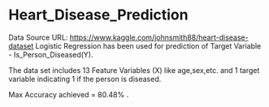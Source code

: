 # Heart_Disease_Prediction
Data Source URL:
https://www.kaggle.com/johnsmith88/heart-disease-dataset
Logistic Regression has been used for prediction of Target Variable - Is_Person_Diseased(Y).

The data set includes 13 Feature Variables (X) like age,sex,etc. and 1 target variable indicating 1 if the person is diseased.

Max Accuracy achieved = 80.48% .
